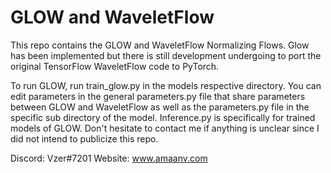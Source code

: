 # GLOW and WaveletFlow

This repo contains the GLOW and WaveletFlow Normalizing Flows.
Glow has been implemented but there is still development undergoing to port the original TensorFlow WaveletFlow code to PyTorch.

To run GLOW, run train_glow.py in the models respective directory. You can edit parameters in the general parameters.py file that share parameters between GLOW and WaveletFlow as well as the parameters.py file in the specific sub directory of the model. Inference.py is specifically for trained models of GLOW. Don't hesitate to contact me if anything is unclear since I did not intend to publicize this repo.

Discord: Vzer#7201
Website: www.amaanv.com
